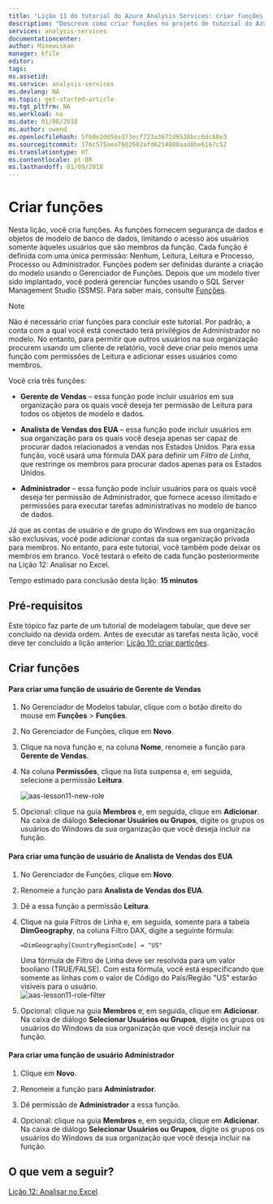```yaml
---
title: "Lição 11 do tutorial do Azure Analysis Services: criar funções | Microsoft Docs"
description: "Descreve como criar funções no projeto de tutorial do Azure Analysis Services."
services: analysis-services
documentationcenter: 
author: Minewiskan
manager: kfile
editor: 
tags: 
ms.assetid: 
ms.service: analysis-services
ms.devlang: NA
ms.topic: get-started-article
ms.tgt_pltfrm: NA
ms.workload: na
ms.date: 01/08/2018
ms.author: owend
ms.openlocfilehash: 5fb0e2dd56e373ecf723a3672d9538bcc6dc68e3
ms.sourcegitcommit: 176c575aea7602682afd6214880aad0be6167c52
ms.translationtype: HT
ms.contentlocale: pt-BR
ms.lasthandoff: 01/09/2018
---
```

# <a name="create-roles"></a>Criar funções

Nesta lição, você cria funções. As funções fornecem segurança de dados e objetos de modelo de banco de dados, limitando o acesso aos usuários somente àqueles usuários que são membros da função. Cada função é definida com uma única permissão: Nenhum, Leitura, Leitura e Processo, Processo ou Administrador. Funções podem ser definidas durante a criação do modelo usando o Gerenciador de Funções. Depois que um modelo tiver sido implantado, você poderá gerenciar funções usando o SQL Server Management Studio (SSMS). Para saber mais, consulte [Funções](https://docs.microsoft.com/sql/analysis-services/tabular-models/roles-ssas-tabular).
  
> [!NOTE]  
> Não é necessário criar funções para concluir este tutorial. Por padrão, a conta com a qual você está conectado terá privilégios de Administrador no modelo. No entanto, para permitir que outros usuários na sua organização procurem usando um cliente de relatório, você deve criar pelo menos uma função com permissões de Leitura e adicionar esses usuários como membros.  
  
Você cria três funções:  
  
-   **Gerente de Vendas** – essa função pode incluir usuários em sua organização para os quais você deseja ter permissão de Leitura para todos os objetos de modelo e dados.  
  
-   **Analista de Vendas dos EUA** – essa função pode incluir usuários em sua organização para os quais você deseja apenas ser capaz de procurar dados relacionados a vendas nos Estados Unidos. Para essa função, você usará uma fórmula DAX para definir um *Filtro de Linha*, que restringe os membros para procurar dados apenas para os Estados Unidos.  
  
-   **Administrador** – essa função pode incluir usuários para os quais você deseja ter permissão de Administrador, que fornece acesso ilimitado e permissões para executar tarefas administrativas no modelo de banco de dados.  
  
Já que as contas de usuário e de grupo do Windows em sua organização são exclusivas, você pode adicionar contas da sua organização privada para membros. No entanto, para este tutorial, você também pode deixar os membros em branco. Você testará o efeito de cada função posteriormente na Lição 12: Analisar no Excel.  
  
Tempo estimado para conclusão desta lição: **15 minutos**  
  
## <a name="prerequisites"></a>Pré-requisitos  
Este tópico faz parte de um tutorial de modelagem tabular, que deve ser concluído na devida ordem. Antes de executar as tarefas nesta lição, você deve ter concluído a lição anterior: [Lição 10: criar partições](../tutorials/aas-lesson-10-create-partitions.md).  
  
## <a name="create-roles"></a>Criar funções  
  
#### <a name="to-create-a-sales-manager-user-role"></a>Para criar uma função de usuário de Gerente de Vendas  
  
1.  No Gerenciador de Modelos tabular, clique com o botão direito do mouse em **Funções** > **Funções**.  
  
2.  No Gerenciador de Funções, clique em **Novo**.  
  
3.  Clique na nova função e, na coluna **Nome**, renomeie a função para **Gerente de Vendas**.  
  
4.  Na coluna **Permissões**, clique na lista suspensa e, em seguida, selecione a permissão **Leitura**. 

    ![aas-lesson11-new-role](../tutorials/media/aas-lesson11-new-role.png) 
  
5.  Opcional: clique na guia **Membros** e, em seguida, clique em **Adicionar**. Na caixa de diálogo **Selecionar Usuários ou Grupos**, digite os grupos os usuários do Windows da sua organização que você deseja incluir na função.  
  
#### <a name="to-create-a-sales-analyst-us-user-role"></a>Para criar uma função de usuário de Analista de Vendas dos EUA  
  
1.  No Gerenciador de Funções, clique em **Novo**.    
  
2.  Renomeie a função para **Analista de Vendas dos EUA**.  
  
3.  Dê a essa função a permissão **Leitura**.  
  
4.  Clique na guia Filtros de Linha e, em seguida, somente para a tabela **DimGeography**, na coluna Filtro DAX, digite a seguinte fórmula:  
  
    ```Administrator
    =DimGeography[CountryRegionCode] = "US" 
    ```
    
    Uma fórmula de Filtro de Linha deve ser resolvida para um valor booliano (TRUE/FALSE). Com esta fórmula, você está especificando que somente as linhas com o valor de Código do País/Região "US" estarão visíveis para o usuário.  
    ![aas-lesson11-role-filter](../tutorials/media/aas-lesson11-role-filter.png) 
  
6.  Opcional: clique na guia **Membros** e, em seguida, clique em **Adicionar**. Na caixa de diálogo **Selecionar Usuários ou Grupos**, digite os grupos os usuários do Windows da sua organização que você deseja incluir na função.  
  
#### <a name="to-create-an-administrator-user-role"></a>Para criar uma função de usuário Administrador  
  
1.  Clique em **Novo**.  
  
2.  Renomeie a função para **Administrador**.  
  
3.  Dê permissão de **Administrador** a essa função.  
  
4.  Opcional: clique na guia **Membros** e, em seguida, clique em **Adicionar**. Na caixa de diálogo **Selecionar Usuários ou Grupos**, digite os grupos os usuários do Windows da sua organização que você deseja incluir na função. 
  
  
## <a name="whats-next"></a>O que vem a seguir?
[Lição 12: Analisar no Excel](../tutorials/aas-lesson-12-analyze-in-excel.md).

  
  
